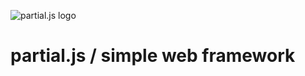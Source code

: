 ![partial.js logo](http://petersirka.sk/files/90.png)

partial.js / simple web framework
=================================